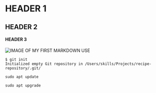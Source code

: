 # HEADER 1
## HEADER 2
#### HEADER 3


![IMAGE OF MY FIRST MARKDOWN USE](https://octodex.github.com/images/yaktocat.png)


```
$ git init
Initialized empty Git repository in /Users/skills/Projects/recipe-repository/.git/
```

```
sudo apt update
```


```
sudo apt upgrade
```
